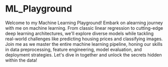 # ML_Playground
Welcome to my Machine Learning Playground! 
Embark on alearning journey with me on machine learning. From classic linear regression to cutting-edge deep learning architectures, we'll explore diverse models while tackling real-world challenges like predicting housing prices and classifying images. Join me as we master the entire machine learning pipeline, honing our skills in data preprocessing, feature engineering, model evaluation, and deployment strategies. Let's dive in together and unlock the secrets hidden within the data!
